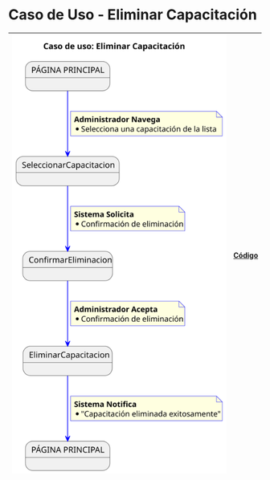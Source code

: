 # Caso de Uso - Eliminar Capacitación

|![Diagrama de Clases](/documentos/imagenes/casos_de_uso/administrador/eliminar_capacitacion.svg)|[Código](/casos_de_uso/casos_de_uso/administrador/eliminar_capacitacion/eliminar_capacitacion.puml)|
|---|---|
